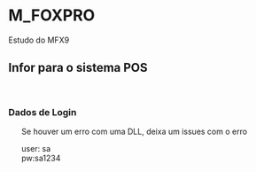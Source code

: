# M_FOXPRO
 Estudo do MFX9

 <h2>Infor para o sistema POS</h2>
<p><br><h3>Dados de Login</h3>
<ol>Se houver um erro com uma DLL, deixa um issues com o erro </ol> </p>
<p><ol>user: sa <br> pw:sa1234 </ol> </p>

